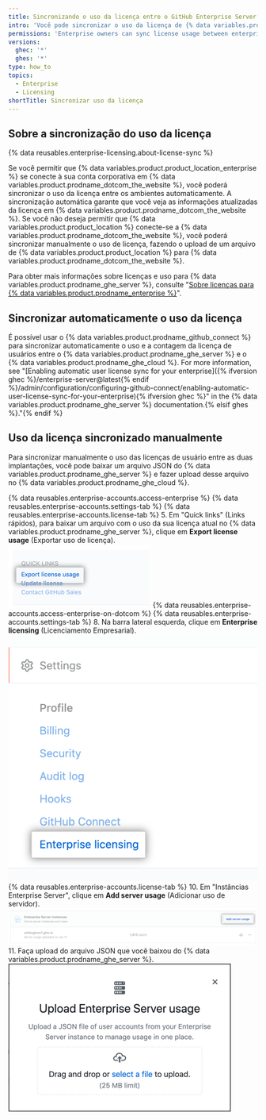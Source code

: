 ```yaml
---
title: Sincronizando o uso da licença entre o GitHub Enterprise Server e o GitHub Enterprise Cloud
intro: 'Você pode sincronizar o uso da licença de {% data variables.product.prodname_ghe_server %} com {% data variables.product.prodname_ghe_cloud %} para ver todas as licenças usadas por toda a sua empresa em um só lugar e garantir que as pessoas com contas em ambos os ambientes consomem apenas uma licença de usuário.'
permissions: 'Enterprise owners can sync license usage between enterprise accounts on {% data variables.product.prodname_ghe_server %} and {% data variables.product.prodname_ghe_cloud %}.'
versions:
  ghec: '*'
  ghes: '*'
type: how_to
topics:
  - Enterprise
  - Licensing
shortTitle: Sincronizar uso da licença
---
```


## Sobre a sincronização do uso da licença

{% data reusables.enterprise-licensing.about-license-sync %}

Se você permitir que {% data variables.product.product_location_enterprise %} se conecte à sua conta corporativa em {% data variables.product.prodname_dotcom_the_website %}, você poderá sincronizar o uso da licença entre os ambientes automaticamente. A sincronização automática garante que você veja as informações atualizadas da licença em {% data variables.product.prodname_dotcom_the_website %}. Se você não deseja permitir que {% data variables.product.product_location %} conecte-se a {% data variables.product.prodname_dotcom_the_website %}, você poderá sincronizar manualmente o uso de licença, fazendo o upload de um arquivo de {% data variables.product.product_location %} para {% data variables.product.prodname_dotcom_the_website %}.

Para obter mais informações sobre licenças e uso para {% data variables.product.prodname_ghe_server %}, consulte "[Sobre licenças para {% data variables.product.prodname_enterprise %}](/billing/managing-your-license-for-github-enterprise/about-licenses-for-github-enterprise)".

## Sincronizar automaticamente o uso da licença

É possível usar o {% data variables.product.prodname_github_connect %} para sincronizar automaticamente o uso e a contagem da licença de usuários entre o {% data variables.product.prodname_ghe_server %} e o {% data variables.product.prodname_ghe_cloud %}. For more information, see "[Enabling automatic user license sync for your enterprise]({% ifversion ghec %}/enterprise-server@latest{% endif %}/admin/configuration/configuring-github-connect/enabling-automatic-user-license-sync-for-your-enterprise){% ifversion ghec %}" in the {% data variables.product.prodname_ghe_server %} documentation.{% elsif ghes %}."{% endif %}

## Uso da licença sincronizado manualmente

Para sincronizar manualmente o uso das licenças de usuário entre as duas implantações, você pode baixar um arquivo JSON do {% data variables.product.prodname_ghe_server %} e fazer upload desse arquivo no {% data variables.product.prodname_ghe_cloud %}.

{% data reusables.enterprise-accounts.access-enterprise %}
{% data reusables.enterprise-accounts.settings-tab %}
{% data reusables.enterprise-accounts.license-tab %}
5. Em "Quick links" (Links rápidos), para baixar um arquivo com o uso da sua licença atual no {% data variables.product.prodname_ghe_server %}, clique em **Export license usage** (Exportar uso de licença). ![Exportar link de uso de licença](/assets/images/enterprise/business-accounts/export-license-usage-link.png)
{% data reusables.enterprise-accounts.access-enterprise-on-dotcom %}
{% data reusables.enterprise-accounts.settings-tab %}
8. Na barra lateral esquerda, clique em **Enterprise licensing** (Licenciamento Empresarial). ![Aba "Licenciamento empresarial" na barra lateral de configurações da conta corporativa](/assets/images/help/enterprises/enterprise-licensing-tab.png)
{% data reusables.enterprise-accounts.license-tab %}
10. Em "Instâncias Enterprise Server", clique em **Add server usage** (Adicionar uso de servidor). ![Fazer upload do link de uso do GitHub Enterprise Server](/assets/images/help/business-accounts/upload-ghe-server-usage-link.png)
11. Faça upload do arquivo JSON que você baixou do {% data variables.product.prodname_ghe_server %}.![Arrastar e soltar ou selecionar um arquivo para upload](/assets/images/help/business-accounts/upload-ghe-server-usage-file.png)
